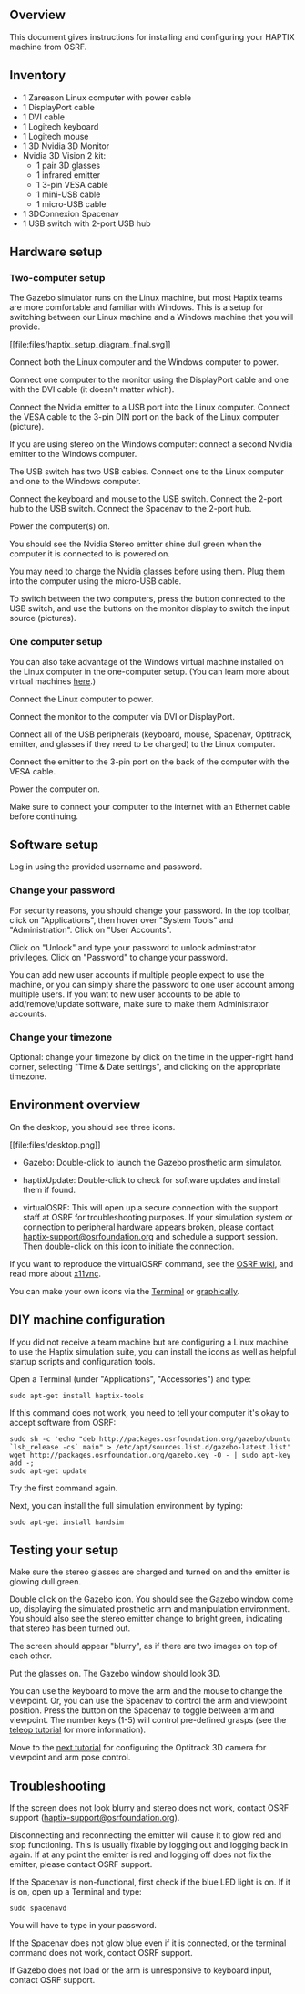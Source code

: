 ## Overview

This document gives instructions for installing and configuring your HAPTIX machine from OSRF.

## Inventory

- 1 Zareason Linux computer with power cable
- 1 DisplayPort cable
- 1 DVI cable
- 1 Logitech keyboard
- 1 Logitech mouse
- 1 3D Nvidia 3D Monitor 
- Nvidia 3D Vision 2 kit:
  - 1 pair 3D glasses
  - 1 infrared emitter
  - 1 3-pin VESA cable
  - 1 mini-USB cable
  - 1 micro-USB cable
- 1 3DConnexion Spacenav
- 1 USB switch with 2-port USB hub

## Hardware setup
### Two-computer setup
The Gazebo simulator runs on the Linux machine, but most Haptix teams are more comfortable and familiar with Windows. This is a setup for switching between our Linux machine and a Windows machine that you will provide.

[[file:files/haptix_setup_diagram_final.svg]]

Connect both the Linux computer and the Windows computer to power. 

Connect one computer to the monitor using the DisplayPort cable and one with the DVI cable (it doesn't matter which).

Connect the Nvidia emitter to a USB port into the Linux computer. Connect the VESA cable to the 3-pin DIN port on the back of the Linux computer (picture).

If you are using stereo on the Windows computer: connect a second Nvidia emitter to the Windows computer.

The USB switch has two USB cables. Connect one to the Linux computer and one to the Windows computer.

Connect the keyboard and mouse to the USB switch. Connect the 2-port hub to the USB switch. Connect the Spacenav to the 2-port hub.

Power the computer(s) on.

You should see the Nvidia Stereo emitter shine dull green when the computer it is connected to is powered on.

You may need to charge the Nvidia glasses before using them. Plug them into the computer using the micro-USB cable.

To switch between the two computers, press the button connected to the USB switch, and use the buttons on the monitor display to switch the input source (pictures).

### One computer setup
You can also take advantage of the Windows virtual machine installed on the Linux computer in the one-computer setup. (You can learn more about virtual machines [here](http://www.howtogeek.com/196060/beginner-geek-how-to-create-and-use-virtual-machines/).)

Connect the Linux computer to power.

Connect the monitor to the computer via DVI or DisplayPort.

Connect all of the USB peripherals (keyboard, mouse, Spacenav, Optitrack, emitter, and glasses if they need to be charged) to the Linux computer.

Connect the emitter to the 3-pin port on the back of the computer with the VESA cable.

Power the computer on.

Make sure to connect your computer to the internet with an Ethernet cable before continuing.

## Software setup

Log in using the provided username and password.

### Change your password
For security reasons, you should change your password. In the top toolbar, click on "Applications", then hover over "System Tools" and "Administration". Click on "User Accounts".

Click on "Unlock" and type your password to unlock adminstrator privileges. Click on "Password" to change your password.

You can add new user accounts if multiple people expect to use the machine, or you can simply share the password to one user account among multiple users. If you want to new user accounts to be able to add/remove/update software, make sure to make them Administrator accounts.

### Change your timezone
Optional: change your timezone by click on the time in the upper-right hand corner, selecting "Time & Date settings", and clicking on the appropriate timezone.

## Environment overview
On the desktop, you should see three icons.

[[file:files/desktop.png]]

- Gazebo: Double-click to launch the Gazebo prosthetic arm simulator.

- haptixUpdate: Double-click to check for software updates and install them if found.

- virtualOSRF: This will open up a secure connection with the support staff at OSRF for troubleshooting purposes. If your simulation system or connection to peripheral hardware appears broken, please contact haptix-support@osrfoundation.org and schedule a support session. Then double-click on this icon to initiate the connection.

If you want to reproduce the virtualOSRF command, see the [OSRF wiki](http://wiki.osrfoundation.org/RequestingRemoteControl), and read more about [x11vnc](http://www.karlrunge.com/x11vnc/).

You can make your own icons via the [Terminal](http://askubuntu.com/questions/457371/how-to-add-an-application-icons-to-the-desktop-in-14-04) or [graphically](http://askubuntu.com/questions/450266/an-easy-way-to-create-a-desktop-shortcut).

## DIY machine configuration
If you did not receive a team machine but are configuring a Linux machine to use the Haptix simulation suite, you can install the icons as well as helpful startup scripts and configuration tools.

Open a Terminal (under "Applications", "Accessories") and type:

`sudo apt-get install haptix-tools`

If this command does not work, you need to tell your computer it's okay to accept software from OSRF:

~~~
sudo sh -c 'echo "deb http://packages.osrfoundation.org/gazebo/ubuntu `lsb_release -cs` main" > /etc/apt/sources.list.d/gazebo-latest.list'
wget http://packages.osrfoundation.org/gazebo.key -O - | sudo apt-key add -;
sudo apt-get update
~~~

Try the first command again.

Next, you can install the full simulation environment by typing:

`sudo apt-get install handsim`

## Testing your setup

Make sure the stereo glasses are charged and turned on and the emitter is glowing dull green.

Double click on the Gazebo icon. You should see the Gazebo window come up, displaying the simulated prosthetic arm and manipulation environment. You should also see the stereo emitter change to bright green, indicating that stereo has been turned out.

The screen should appear "blurry", as if there are two images on top of each other.

Put the glasses on. The Gazebo window should look 3D.

You can use the keyboard to move the arm and the mouse to change the viewpoint. Or, you can use the Spacenav to control the arm and viewpoint position. Press the button on the Spacenav to toggle between arm and viewpoint. The number keys (1-5) will control pre-defined grasps (see the [teleop tutorial](http://gazebosim.org/tutorials?cat=haptix&tut=haptix_teleop) for more information).

Move to the [next tutorial](http://gazebosim.org/tutorials?cat=haptix&tut=haptix_optitrack) for configuring the Optitrack 3D camera for viewpoint and arm pose control.

## Troubleshooting

If the screen does not look blurry and stereo does not work, contact OSRF support (haptix-support@osrfoundation.org).

Disconnecting and reconnecting the emitter will cause it to glow red and stop functioning. This is usually fixable by logging out and logging back in again. If at any point the emitter is red and logging off does not fix the emitter, please contact OSRF support.

If the Spacenav is non-functional, first check if the blue LED light is on. If it is on, open up a Terminal and type:

~~~
sudo spacenavd
~~~

You will have to type in your password.

If the Spacenav does not glow blue even if it is connected, or the terminal command does not work, contact OSRF support.

If Gazebo does not load or the arm is unresponsive to keyboard input, contact OSRF support.
